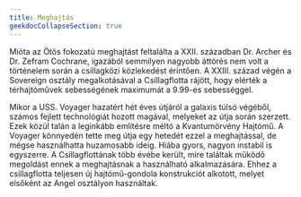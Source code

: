 ```yaml
---
title: Meghajtás
geekdocCollapseSection: true
---
```


Mióta az Ötös fokozatú meghajtást feltalálta a XXII. században Dr. Archer és Dr. Zefram Cochrane, igazából semmilyen nagyobb áttörés nem volt a történelem során a csillagközi közlekedést érintően. A XXIII. század végén a Sovereign osztály megalkotásával a Csillagflotta rájött, hogy elérték a térhajtóművek sebességének maximumát a 9.99-es sebességgel.

Mikor a USS. Voyager hazatért hét éves útjáról a galaxis túlsó végéből, számos fejlett technológiát hozott magával, melyeket az útja során szerzett. Ezek közül talán a leginkább említésre méltó a Kvantumörvény Hajtómű. A Voyager könnyedén tette meg útja egy hetedét ezzel a meghajtással, de mégse használhatta huzamosabb ideig. Hiába gyors, nagyon instabil is egyszerre. A Csillagflottának több évébe került, mire találtak működő megoldást ennek a meghajtásnak a használható alkalmazására. Ehhez a csillagflotta teljesen új hajtómű-gondola konstrukciót alkotott, melyet elsőként az Angel osztályon használtak.
